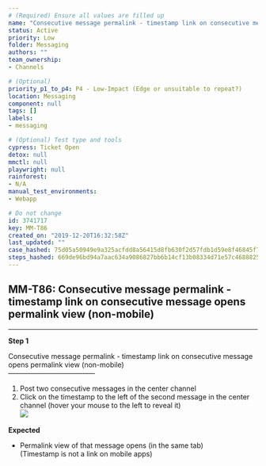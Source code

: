 ```yaml
---
# (Required) Ensure all values are filled up
name: "Consecutive message permalink - timestamp link on consecutive message opens permalink view (non-mobile)"
status: Active
priority: Low
folder: Messaging
authors: ""
team_ownership: 
- Channels

# (Optional)
priority_p1_to_p4: P4 - Low-Impact (Edge or unsuitable to repeat?)
location: Messaging
component: null
tags: []
labels: 
- messaging

# (Optional) Test type and tools
cypress: Ticket Open
detox: null
mmctl: null
playwright: null
rainforest: 
- N/A
manual_test_environments: 
- Webapp

# Do not change
id: 3741717
key: MM-T86
created_on: "2019-12-20T16:32:58Z"
last_updated: ""
case_hashed: 75d05a50949e9a325acfdd8a56415d8fb630f2d57fdb1d59e8f46845f75578836c012dea9c3403419316601cc49b2059
steps_hashed: 669de96bd94a7aac634a9086827bb6b14cf13b08334d71e57c4688825ba692cd41f381f096451c512e2d8c0905e41b76
---
```


<!-- (Auto-generated) Based on frontmatter's "key" and "name" -->

## MM-T86: Consecutive message permalink - timestamp link on consecutive message opens permalink view (non-mobile)

---

**Step 1**

Consecutive message permalink - timestamp link on consecutive message opens permalink view (non-mobile)\
–––––––––––––––––––––––––

1. Post two consecutive messages in the center channel
2. Click on the timestamp to the left of the second message in the center channel (hover your mouse to the left to reveal it)\
   ![](https://smartbear-tm4j-prod-us-west-2-attachment-rich-text.s3.us-west-2.amazonaws.com/embedded-f3277290f945470c4add5d21ef3dc7ca7b74388fc7152bfb6b99ae58c66a95a8-1594390964662-1594390964661.png)

**Expected**

- Permalink view of that message opens (in the same tab)\
  (Timestamp is not a link on mobile apps)
